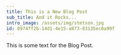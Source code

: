```yaml
---
title: This is a New Blog Post
sub_title: And it Rocks...
intro_image: /assets/img/stetson.jpg
id: 0974ff2b-14d1-4e15-a873-83135ec0a99f
---
```

<p>This is some text for the Blog Post.
</p>